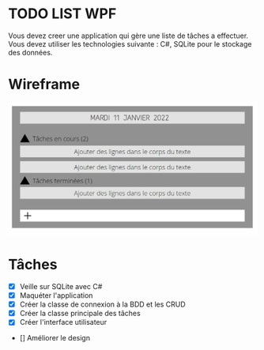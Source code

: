 # TODO LIST WPF

Vous devez creer une application qui gère une liste de tâches a effectuer. Vous devez utiliser les technologies suivante : C#, SQLite pour le stockage des données.

# Wireframe

![sparkles](wireframe/wireframe_todolist.png)

# Tâches

- [x] Veille sur SQLite avec C#
- [x] Maquéter l'application
- [x] Créer la classe de connexion à la BDD et les CRUD
- [x] Créer la classe principale des tâches
- [x] Créer l'interface utilisateur
- [] Améliorer le design



